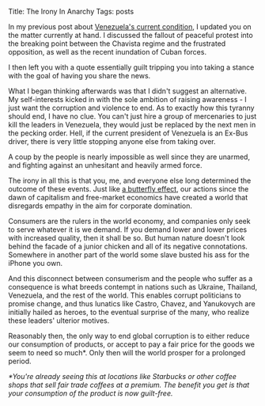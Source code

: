 Title: The Irony In Anarchy
Tags: posts

In my previous post about [Venezuela's current
condition](http://giorgiodelgado.ca/venezuela-needs-your-help.html "Venezuela
Needs Your Help"), I updated you on the matter currently at hand. I discussed
the fallout of peaceful protest into the breaking point between the Chavista
regime and the frustrated opposition, as well as the recent inundation of
Cuban forces.



I then left you with a quote essentially guilt tripping you into taking a
stance with the goal of having you share the news.



What I began thinking afterwards was that I didn't suggest an alternative. My
self-interests kicked in with the sole ambition of raising awareness - I just
want the corruption and violence to end. As to exactly how this tyranny should
end, I have no clue. You can't just hire a group of mercenaries to just kill
the leaders in Venezuela, they would just be replaced by the next men in the
pecking order. Hell, if the current president of Venezuela is an Ex-Bus
driver, there is very little stopping anyone else from taking over.



A coup by the people is nearly impossible as well since they are unarmed, and
fighting against an unhesitant and heavily armed force.



The irony in all this is that you, me, and everyone else long determined the
outcome of these events. Just like [a butterfly
effect](http://en.wikipedia.org/wiki/Butterfly_effect), our actions since the
dawn of capitalism and free-market economics have created a world that
disregards empathy in the aim for corporate domination.



Consumers are the rulers in the world economy, and companies only seek to
serve whatever it is we demand. If you demand lower and lower prices with
increased quality, then it shall be so. But human nature doesn't look behind
the facade of a junior chicken and all of its negative connotations. Somewhere
in another part of the world some slave busted his ass for the iPhone you own.



And this disconnect between consumerism and the people who suffer as a
consequence is what breeds contempt in nations such as Ukraine, Thailand,
Venezuela, and the rest of the world. This enables corrupt politicians to
promise change, and thus lunatics like Castro, Chavez, and Yanukovych are
initially hailed as heroes, to the eventual surprise of the many, who realize
these leaders' ulterior motives.



Reasonably then, the only way to end global corruption is to either reduce our
consumption of products, or accept to pay a fair price for the goods we seem
to need so much*. Only then will the world prosper for a prolonged period.







_*You're already seeing this at locations like Starbucks or other coffee shops
that sell fair trade coffees at a premium. The benefit you get is that your
consumption of the product is now guilt-free._

